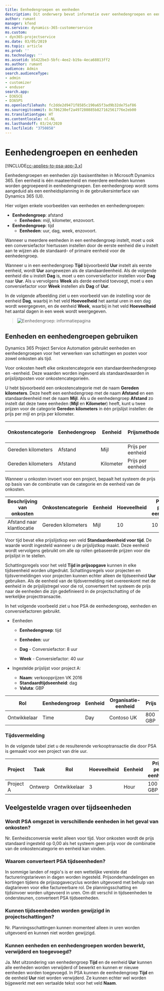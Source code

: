 ```yaml
---
title: Eenhedengroepen en eenheden
description: Dit onderwerp bevat informatie over eenhedengroepen en eenheden.
author: rumant
manager: kfend
ms.service: dynamics-365-customerservice
ms.custom:
- dyn365-projectservice
ms.date: 03/05/2019
ms.topic: article
ms.prod: ''
ms.technology: ''
ms.assetid: b5422be3-5bfc-4ee2-b19a-4eca68813ff2
ms.author: rumant
audience: Admin
search.audienceType:
- admin
- customizer
- enduser
search.app:
- D365CE
- D365PS
ms.openlocfilehash: fc2dde2d9471f8585c190a65f3ad9b32de75af86
ms.sourcegitcommit: 8c786230ef2a497280885b827162561776e2eb00
ms.translationtype: HT
ms.contentlocale: nl-NL
ms.lasthandoff: 03/24/2020
ms.locfileid: "3750858"
---
```

# <a name="unit-groups-and-units"></a>Eenhedengroepen en eenheden

[!INCLUDE[cc-applies-to-psa-app-3.x](../includes/cc-applies-to-psa-app-3x.md)]

Eenhedengroepen en eenheden zijn basisentiteiten in Microsoft Dynamics 365. Een eenheid is één maateenheid en meerdere eenheden kunnen worden gegroepeerd in eenhedengroepen. Een eenhedengroep wordt soms aangeduid als een eenheidsplanning in de gebruikersinterface van Dynamics 365 (UI). 

Hier volgen enkele voorbeelden van eenheden en eenhedengroepen:
 
- **Eenhedengroep**: afstand 
    - **Eenheden**: mijl, kilometer, enzovoort.
- **Eenhedengroep**: tijd
    - **Eenheden**: uur, dag, week, enzovoort. 

Wanneer u meerdere eenheden in een eenhedengroep instelt, moet u ook een conversiefactor hiertussen instellen door de eerste eenheid die u instelt aan te wijzen als de standaard- of primaire eenheid voor de eenhedengroep. 

Wanneer u in een eenhedengroep **Tijd** bijvoorbeeld **Uur** instelt als eerste eenheid, wordt **Uur** aangewezen als de standaardeenheid. Als de volgende eenheid die u instelt **Dag** is, moet u een conversiefactor instellen voor **Dag** naar **Uur**. Als u vervolgens **Week** als derde eenheid toevoegt, moet u een conversiefactor voor **Week** instellen als **Dag** of **Uur**. 

In de volgende afbeelding ziet u een voorbeeld van de instelling voor de eenheid **Dag**, waarbij in het veld **Hoeveelheid** het aantal uren in een dag wordt weergegeven, en de eenheid **Week**, waarbij in het veld **Hoeveelheid** het aantal dagen in een week wordt weergegeven.

> ![Eenhedengroep: informatiepagina](media/advanced-2.png)

## <a name="using-units-and-unit-groups"></a>Eenheden en eenhedengroepen gebruiken

Dynamics 365 Project Service Automation gebruikt eenheden en eenhedengroepen voor het verwerken van schattingen en posten voor zowel onkosten als tijd. 

Voor onkosten heeft elke onkostencategorie een standaardeenhedengroep en -eenheid. Deze waarden worden ingevoerd als standaardwaarden in prijslijstposten voor onkostencategorieën. 

U hebt bijvoorbeeld een onkostencategorie met de naam **Gereden kilometers**. Deze heeft een eenhedengroep met de naam **Afstand** en een standaardeenheid met de naam **Mijl**. Als u de eenhedengroep **Afstand** zo instelt dat deze twee eenheden (**Mijl** en **Kilometer**) heeft, kunt u twee prijzen voor de categorie **Gereden kilometers** in één prijslijst instellen: de prijs per mijl en prijs per kilometer.

| Onkostencategorie  | Eenhedengroep  | Eenheid      | Prijsmethode  | Prijs per eenheid  |
|-------------------|---------------|-----------|-------------------|-------------------|
| Gereden kilometers           | Afstand      | Mijl      | Prijs per eenheid    | 10 USD            |
| Gereden kilometers           | Afstand      | Kilometer | Prijs per eenheid    |  6 USD            |

Wanneer u onkosten invoert voor een project, bepaalt het systeem de prijs op basis van de combinatie van de categorie en de eenheid van de onkosten. 

| Beschrijving van onkosten        | Onkostencategorie  | Eenheid  | Hoeveelheid  | Prijs per eenheid   |
|----------------------------|---------------------|-------|-----------|----------------|
| Afstand naar klantlocatie | Gereden kilometers             | Mijl  | 10        | 10 USD         |

Voor tijd bevat elke prijslijstkop een veld **Standaardeenheid voor tijd**. De waarde wordt ingesteld wanneer u de prijslijstkop maakt. Deze eenheid wordt vervolgens gebruikt om alle op rollen gebaseerde prijzen voor die prijslijst in te stellen.

Schattingsregels voor het veld **Tijd in prijsopgave** kunnen in elke tijdseenheid worden uitgedrukt. Schattingsregels voor projecten en tijdsvermeldingen voor projecten kunnen echter alleen de tijdseenheid **Uur** gebruiken. Als de eenheid van de tijdsvermelding niet overeenkomt met de eenheid in de prijslijstregel voor die rol, converteert het systeem de prijs naar de eenheden die zijn gedefinieerd in de projectschatting of de werkelijke projecttransactie.

In het volgende voorbeeld ziet u hoe PSA de eenhedengroep, eenheden en conversiefactoren gebruikt.
- Eenheden

   - **Eenhedengroep**: tijd 
   - **Eenheden**: uur 
    
    - **Dag** - Conversiefactor: 8 uur       
    - **Week** - Conversiefactor: 40 uur  
        
- Ingestelde prijslijst voor project A:

    - **Naam**: verkoopprijzen VK 2016 
    - **Standaardtijdseenheid**: dag 
    - **Valuta**: GBP

| Rol      | Eenhedengroep | Eenheid | Organisatie-eenheid | Prijs   |
|-----------|------------|------|---------------------|---------|
| Ontwikkelaar | Time       | Day  | Contoso UK          | 800 GBP |

### <a name="time-entry"></a>Tijdsvermelding

In de volgende tabel ziet u de resulterende verkooptransactie die door PSA is gemaakt voor een project van drie uur.


| Project   | Taak    | Rol      | Hoeveelheid | Eenheid  | Prijs per eenheid | Niet-gefactureerd verkoopbedrag |
|-----------|---------|-----------|----------|-------|------------|-----------------------|
| Project A | Ontwerp  | Ontwikkelaar | 3        | Hour  | 100 GBP    | 300 GBP               |

## <a name="time-unit-faq"></a>Veelgestelde vragen over tijdseenheden

### <a name="does-psa-convert-to-different-units-in-the-case-of-expenses"></a>Wordt PSA omgezet in verschillende eenheden in het geval van onkosten?
Nr. Eenheidsconversie werkt alleen voor tijd. Voor onkosten wordt de prijs standaard ingesteld op 0,00 als het systeem geen prijs voor de combinatie van de onkostencategorie en eenheid kan vinden.

### <a name="why-does-psa-convert-time-units"></a>Waarom converteert PSA tijdseenheden?
In sommige landen of regio's is er een wettelijke vereiste dat factureringstarieven in dagen worden ingesteld. Prijsonderhandelingen en kortingen tijdens de prijsopgavecyclus worden uitgevoerd met behulp van dagtarieven voor elke factureerbare rol. De planningsschatting en tijdsinvoer worden uitgevoerd in uren. Om dit verschil in tijdseenheden te ondersteunen, converteert PSA tijdseenheden.

### <a name="can-time-units-be-changed-on-project-estimates"></a>Kunnen tijdseenheden worden gewijzigd in projectschattingen?
Nr. Planningsschattingen kunnen momenteel alleen in uren worden uitgevoerd en kunnen niet worden gewijzigd.

### <a name="can-units-and-unit-groups-be-edited-deleted-and-added"></a>Kunnen eenheden en eenhedengroepen worden bewerkt, verwijderd en toegevoegd?
Ja. Met uitzondering van eenhedengroep **Tijd** en de eenheid **Uur** kunnen alle eenheden worden verwijderd of bewerkt en kunnen er nieuwe eenheden worden toegevoegd. In PSA kunnen de eenhedengroep **Tijd** en de eenheid **Uur** niet worden verwijderd. Ze kunnen echter wel worden bijgewerkt met een vertaalde tekst voor het veld **Naam**.
